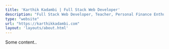 ```yaml
---
title: 'Karthik Kadambi | Full Stack Web Developer'
description: "Full Stack Web Developer, Teacher, Personal Finance Enthusiast"
type: "website"
url: "https://karthikkadambi.com"
layout: 'layouts/about.html'
---
```

<p>Some content..</p>